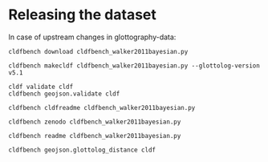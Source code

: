 # Releasing the dataset

In case of upstream changes in glottography-data:
```shell
cldfbench download cldfbench_walker2011bayesian.py
```

```shell
cldfbench makecldf cldfbench_walker2011bayesian.py --glottolog-version v5.1
```

```shell
cldf validate cldf
cldfbench geojson.validate cldf
```

```shell
cldfbench cldfreadme cldfbench_walker2011bayesian.py
```

```shell
cldfbench zenodo cldfbench_walker2011bayesian.py
```

```shell
cldfbench readme cldfbench_walker2011bayesian.py
```

```shell
cldfbench geojson.glottolog_distance cldf
```